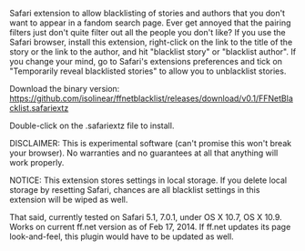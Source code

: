 Safari extension to allow blacklisting of stories and authors that you don't want to appear in a fandom search page.  Ever get annoyed that the pairing filters just don't quite filter out all the people you don't like?  If you use the Safari browser, install this extension, right-click on the link to the title of the story or the link to the author, and hit "blacklist story" or "blacklist author".  If you change your mind, go to Safari's extensions preferences and tick on "Temporarily reveal blacklisted stories" to allow you to unblacklist stories.

Download the binary version: https://github.com/isolinear/ffnetblacklist/releases/download/v0.1/FFNetBlacklist.safariextz

Double-click on the .safariextz file to install.

DISCLAIMER: This is experimental software (can't promise this won't break your browser).  No warranties and no guarantees at all that anything will work properly.

NOTICE: This extension stores settings in local storage.  If you delete local storage by resetting Safari, chances are all blacklist settings in this extension will be wiped as well.

That said, currently tested on Safari 5.1, 7.0.1, under OS X 10.7, OS X 10.9. Works on current ff.net version as of Feb 17, 2014.  If ff.net updates its page look-and-feel, this plugin would have to be updated as well.

